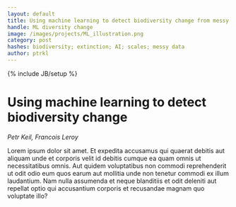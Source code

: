 ```yaml
---
layout: default
title: Using machine learning to detect biodiversity change from messy data
handle: ML diversity change 
image: /images/projects/ML_illustration.png
category: post
hashes: biodiversity; extinction; AI; scales; messy data
author: ptrkl
---
```

{% include JB/setup %}

<div class="bigspacer"></div>

# Using machine learning to detect biodiversity change 

*Petr Keil, Francois Leroy*

Lorem ipsum dolor sit amet. Et expedita accusamus qui quaerat debitis aut aliquam unde et corporis velit id debitis cumque ea quam omnis ut necessitatibus omnis. Aut quidem voluptatibus non commodi reprehenderit ut odit odio eum quos earum aut mollitia unde non tenetur commodi ex illum laudantium. Nam nulla assumenda et neque blanditiis et odit deleniti aut repellat optio qui accusantium corporis et recusandae magnam quo voluptate illo?

